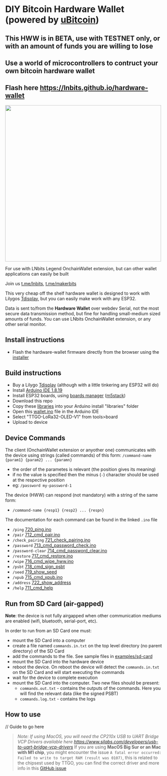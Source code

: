 # DIY Bitcoin Hardware Wallet (powered by <a href="https://www.arduino.cc/reference/en/libraries/ubitcoin/">uBitcoin</a>)
## This HWW is in BETA, use with TESTNET only, or with an amount of funds you are willing to lose 

## Use a world of microcontrollers to contruct your own bitcoin hardware wallet


## Flash here https://lnbits.github.io/hardware-wallet

<img style="width:500px;" src="https://user-images.githubusercontent.com/33088785/180316957-4f99d7e9-9820-4302-9dde-ba555cb04729.png">

For use with LNbits Legend OnchainWallet extension, but can other wallet applications can easily be built

Join us <a href="https://t.me/lnbits">t.me/lnbits</a>, <a href="https://t.me/makerbits">t.me/makerbits</a>

This very cheap off the shelf hardware wallet is designed to work with Lilygos <a href="https://www.aliexpress.com/item/33048962331.html">Tdisplay</a>, but you can easily make work with any ESP32.

Data is sent to/from the **Hardware Wallet** over webdev Serial, not the most secure data transmission method, but fine for handling small-medium sized amounts of funds. You can use LNbits OnchainWallet extension, or any other serial monitor.

## Install instructions
- Flash the hardware-wallet firmware directly from the browser using the [installer](https://lnbits.github.io/hardware-wallet)
## Build instructions

- Buy a Lilygo <a href="https://www.aliexpress.com/item/33048962331.html">Tdisplay</a> (although with a little tinkering any ESP32 will do) 
- Install <a href="https://www.arduino.cc/en/software">Arduino IDE 1.8.19</a>
- Install ESP32 boards, using <a href="https://docs.espressif.com/projects/arduino-esp32/en/latest/installing.html#installing-using-boards-manager">boards manager</a> (<a href="https://docs.m5stack.com/en/arduino/arduino_development">m5stack</a>)
- Download this repo
- Copy these <a href="libraries">libraries</a> into your Arduino install "libraries" folder
- Open this <a href="wallet/wallet.ino">wallet.ino</a> file in the Arduino IDE
- Select "TTGO-LoRa32-OLED-V1" from tools>board
- Upload to device

## Device Commands
The client (OnchainWallet extension or anyother one) communicates with the device using strings (called commands) of this form:
`/command-name {param1} {param2} ... {paramn}`
 - the order of the parametes is relevant (the position gives its meaning)
 - if no the value is specified then the minus (`-`) character should be used at the respective position
 - eg: `/password my-password-1`

 The device (HWW) can respond (not mandatory) with a string of the same form: 
  - `/command-name {resp1} {resp2} ... {respn}`

The documentation for each command can be found in the linked `.ino` file

 - `/ping` [720_ping.ino](https://github.com/lnbits/hardware-wallet/blob/main/wallet/720_ping.ino)
 - `/pair` [712_cmd_pair.ino](https://github.com/lnbits/hardware-wallet/blob/main/wallet/712_cmd_pair.ino)
 - `/check_pairing` [721_check_pairing.ino](https://github.com/lnbits/hardware-wallet/blob/main/wallet/721_check_pairing.ino)
 - `/password` [713_cmd_password_check.ino](https://github.com/lnbits/hardware-wallet/blob/main/wallet/713_cmd_password_check.ino)
 - `/password-clear` [714_cmd_password_clear.ino](https://github.com/lnbits/hardware-wallet/blob/main/wallet/714_cmd_password_clear.ino)
 - `/restore` [717_cmd_restore.ino](https://github.com/lnbits/hardware-wallet/blob/main/wallet/717_cmd_restore.ino)
 - `/wipe` [716_cmd_wipe_hww.ino](https://github.com/lnbits/hardware-wallet/blob/main/wallet/716_cmd_wipe_hww.ino)
 - `/psbt` [718_cmd_sign_psbt](https://github.com/lnbits/hardware-wallet/blob/main/wallet/718_cmd_sign_psbt.ino)
 - `/seed` [719_show_seed](https://github.com/lnbits/hardware-wallet/blob/main/wallet/719_show_seed.ino)
 - `/xpub` [715_cmd_xpub.ino](https://github.com/lnbits/hardware-wallet/blob/main/wallet/715_cmd_xpub.ino)
 - `/address` [722_show_address](https://github.com/lnbits/hardware-wallet/blob/main/wallet/722_show_address.ino)
 - `/help` [711_cmd_help](https://github.com/lnbits/hardware-wallet/blob/main/wallet/711_cmd_help.ino)


 ## Run from SD Card (air-gapped)
 **Note**: the device is not fully airgapped when other communication mediums are enabled (wifi, bluetooth, serial-port, etc).

 In order to run from an SD Card one must:
  - mount the SD Card into a computer
  - create a file named `commands.in.txt` on the top level directory (no parent directory) of the SD Card
  - add the commands to the file. See sample files in [examples/sd-card](https://github.com/lnbits/hardware-wallet/tree/main/examples/sd-card)
  - mount the SD Card into the hardware device
  - reboot the device. On reboot the device will detect the `commands.in.txt` on the SD Card and will start executing the commands
  - wait for the device to complete execution
  - mount the SD Card into the computer. Two new files should be present:
     - `commands.out.txt` - contains the outputs of the commands. Here you will find the relevant data (like the signed PSBT)
     - `commands.log.txt` - contains the logs
## How to use
// Guide to go here

> _Note: If using MacOS, you will need the CP210x USB to UART Bridge VCP Drivers available here https://www.silabs.com/developers/usb-to-uart-bridge-vcp-drivers_
> If you are using **MacOS Big Sur or an Mac with M1 chip**, you might encounter the issue `A fatal error occurred: Failed to write to target RAM (result was 0107)`, this is related to the chipsest used by TTGO, you can find the correct driver and more info in this <a href="https://github.com/Xinyuan-LilyGO/LilyGo-T-Call-SIM800/issues/139#issuecomment-904390716">GitHub issue</a>

